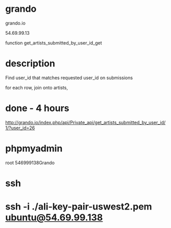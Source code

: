 
# grando
grando.io

54.69.99.13

function get_artists_submitted_by_user_id_get

# description
Find user_id that matches requested user_id on submissions 

for each row, join onto artists, 

# done - 4 hours
http://grando.io/index.php/api/Private_api/get_artists_submitted_by_user_id/1/?user_id=26


# phpmyadmin
root
546999138Grando

# ssh
ssh -i ./ali-key-pair-uswest2.pem ubuntu@54.69.99.138
=======